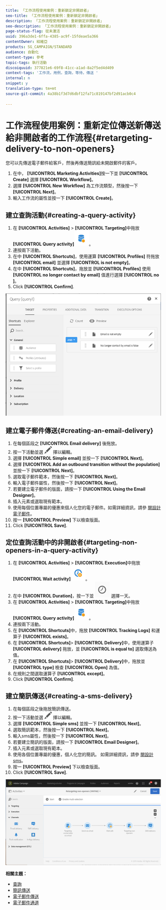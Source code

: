```yaml
---
title: 「工作流程使用案例：重新鎖定非開啟者」
seo-title: 「工作流程使用案例：重新鎖定非開啟者」
description: 「工作流程使用案例：重新鎖定非開啟者」
seo-description: 「工作流程使用案例：重新鎖定非開啟者」
page-status-flag: 從未激活
uuid: 396a3de1-6ffa-4385-ac9f-15fdeae5a366
contentOwner: 紹維亞
products: SG_CAMPAIGN/STANDARD
audience: 自動化
content-type: 參考
topic-tags: 執行活動
discoiquuid: 377821e6-69f8-41cc-a1ad-8a2f5ed4d409
context-tags: '工作流，用例，查詢，等待，傳送 '
internal: n
snippet: y
translation-type: tm+mt
source-git-commit: 4a38b1f3d7d6dbf12fa71c819147bf2d91acb0c4

---
```



# 工作流程使用案例：重新定位傳送新傳送給非開啟者的工作流程{#retargeting-delivery-to-non-openers}

您可以先傳送電子郵件給客戶，然後再傳送簡訊給未開啟郵件的客戶。

1. 在中， **[!UICONTROL Marketing Activities]**&#x200B;按一下並 **[!UICONTROL Create]** 選擇 **[!UICONTROL Workflow]**。
1. 選擇 **[!UICONTROL New Workflow]** 為工作流類型，然後按一下 **[!UICONTROL Next]**。
1. 輸入工作流的屬性並按一下 **[!UICONTROL Create]**。

## 建立查詢活動{#creating-a-query-activity}

1. 在 **[!UICONTROL Activities]** &gt; **[!UICONTROL Targeting]**&#x200B;中拖放 **[!UICONTROL Query activity]**![](assets/query.png)。
1. 連按兩下活動。
1. 在中 **[!UICONTROL Shortcuts]**，使用運算 **[!UICONTROL Profiles]** 符拖放 **[!UICONTROL email]** 並選擇 **[!UICONTROL is not empty]**。
1. 在中 **[!UICONTROL Shortcuts]**，拖放並 **[!UICONTROL Profiles]** 使用 **[!UICONTROL no longer contact by email]** 值進行選擇 **[!UICONTROL no ]**。
1. Click **[!UICONTROL Confirm]**.

![](assets/wf-complement-query.png)

## 建立電子郵件傳送{#creating-an-email-delivery}

1. 在每個區段之 **[!UICONTROL Email delivery]** 後拖放。
1. 按一下活動並選 ![](assets/edit_darkgrey-24px.png) 擇以編輯。
1. 選擇 **[!UICONTROL Simple email]** 並按一下 **[!UICONTROL Next]**。
1. 選擇 **[!UICONTROL Add an outbound transition without the population]** 並按一下 **[!UICONTROL Next]**。
1. 選取電子郵件範本，然後按一下 **[!UICONTROL Next]**。
1. 輸入電子郵件屬性，然後按一下 **[!UICONTROL Next]**。
1. 若要建立電子郵件的版面，請按一下 **[!UICONTROL Using the Email Designer]**。
1. 插入元素或選取現有範本。
1. 使用每個位置專屬的優惠來個人化您的電子郵件。如需詳細資訊，請參 [閱設計電子郵件](../../designing/using/designing-from-scratch.md#designing-an-email-content-from-scratch)。
1. 按一 **[!UICONTROL Preview]** 下以檢查版面。
1. Click **[!UICONTROL Save]**.

## 定位查詢活動中的非開啟者{#targeting-non-openers-in-a-query-activity}

1. 在 **[!UICONTROL Activities]** &gt; **[!UICONTROL Execution]**&#x200B;中拖放 **[!UICONTROL Wait activity]**![](assets/wait.png)。
1. 在中 **[!UICONTROL Duration]**，按一下並 ![](assets/duration-icon.png) 選擇一天。
1. 在 **[!UICONTROL Activities]** &gt; **[!UICONTROL Targeting]**&#x200B;中拖放 **[!UICONTROL Query activity]**![](assets/query.png)。
1. 連按兩下活動。
1. 在 **[!UICONTROL Shortcuts]**&#x200B;中，拖放 **[!UICONTROL Tracking Logs]** 和運算子 **[!UICONTROL exists]**。
1. 在 **[!UICONTROL Shortcuts]**&gt; **[!UICONTROL Delivery]**&#x200B;中，使用運算子 **[!UICONTROL delivery]** 拖放，並 **[!UICONTROL is equal to]** 選取傳送為值。
1. 在 **[!UICONTROL Shortcuts]**&gt; **[!UICONTROL Delivery]**&#x200B;中，拖放並 **[!UICONTROL type]** 檢查 **[!UICONTROL Open]** 為值。
1. 在規則之間選取運算子 **[!UICONTROL except]**。
1. Click **[!UICONTROL Confirm]**.

## 建立簡訊傳送{#creating-a-sms-delivery}

1. 在每個區段之後拖放簡訊傳送。
1. 按一下活動並選 ![](assets/edit_darkgrey-24px.png) 擇以編輯。
1. 選擇 **[!UICONTROL Simple sms]** 並按一下 **[!UICONTROL Next]**。
1. 選取簡訊範本，然後按一下 **[!UICONTROL Next]**。
1. 輸入sms屬性，然後按一下 **[!UICONTROL Next]**。
1. 若要建立簡訊的版面，請按一下 **[!UICONTROL Email Designer]**。
1. 插入元素或選取現有範本。
1. 使用各個位置專屬的優惠，個人化您的簡訊。
如需詳細資訊，請參 [閱設計sms](../../channels/using/creating-an-sms-message.md)。
1. 按一 **[!UICONTROL Preview]** 下以檢查版面。
1. Click **[!UICONTROL Save]**.

![](assets/wf-retargeting-non-openers.png)

**相關主題：**

* [查詢](../../automating/using/query.md)
* [簡訊傳送](../../automating/using/sms-delivery.md)
* [電子郵件傳送](../../automating/using/email-delivery.md)
* [電子郵件通道](../../channels/using/creating-an-email.md)
